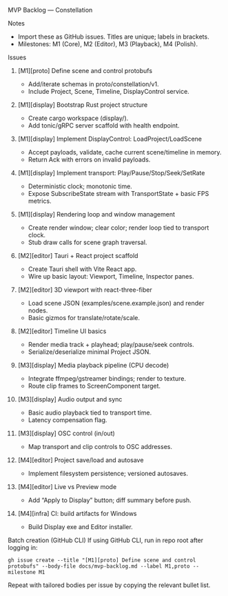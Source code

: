 MVP Backlog — Constellation

Notes
- Import these as GitHub issues. Titles are unique; labels in brackets.
- Milestones: M1 (Core), M2 (Editor), M3 (Playback), M4 (Polish).

Issues
1. [M1][proto] Define scene and control protobufs
   - Add/iterate schemas in proto/constellation/v1.
   - Include Project, Scene, Timeline, DisplayControl service.

2. [M1][display] Bootstrap Rust project structure
   - Create cargo workspace (display/).
   - Add tonic/gRPC server scaffold with health endpoint.

3. [M1][display] Implement DisplayControl: LoadProject/LoadScene
   - Accept payloads, validate, cache current scene/timeline in memory.
   - Return Ack with errors on invalid payloads.

4. [M1][display] Implement transport: Play/Pause/Stop/Seek/SetRate
   - Deterministic clock; monotonic time.
   - Expose SubscribeState stream with TransportState + basic FPS metrics.

5. [M1][display] Rendering loop and window management
   - Create render window; clear color; render loop tied to transport clock.
   - Stub draw calls for scene graph traversal.

6. [M2][editor] Tauri + React project scaffold
   - Create Tauri shell with Vite React app.
   - Wire up basic layout: Viewport, Timeline, Inspector panes.

7. [M2][editor] 3D viewport with react-three-fiber
   - Load scene JSON (examples/scene.example.json) and render nodes.
   - Basic gizmos for translate/rotate/scale.

8. [M2][editor] Timeline UI basics
   - Render media track + playhead; play/pause/seek controls.
   - Serialize/deserialize minimal Project JSON.

9. [M3][display] Media playback pipeline (CPU decode)
   - Integrate ffmpeg/gstreamer bindings; render to texture.
   - Route clip frames to ScreenComponent target.

10. [M3][display] Audio output and sync
    - Basic audio playback tied to transport time.
    - Latency compensation flag.

11. [M3][display] OSC control (in/out)
    - Map transport and clip controls to OSC addresses.

12. [M4][editor] Project save/load and autosave
    - Implement filesystem persistence; versioned autosaves.

13. [M4][editor] Live vs Preview mode
    - Add “Apply to Display” button; diff summary before push.

14. [M4][infra] CI: build artifacts for Windows
    - Build Display exe and Editor installer.

Batch creation (GitHub CLI)
If using GitHub CLI, run in repo root after logging in:

```
gh issue create --title "[M1][proto] Define scene and control protobufs" --body-file docs/mvp-backlog.md --label M1,proto --milestone M1
```

Repeat with tailored bodies per issue by copying the relevant bullet list.

